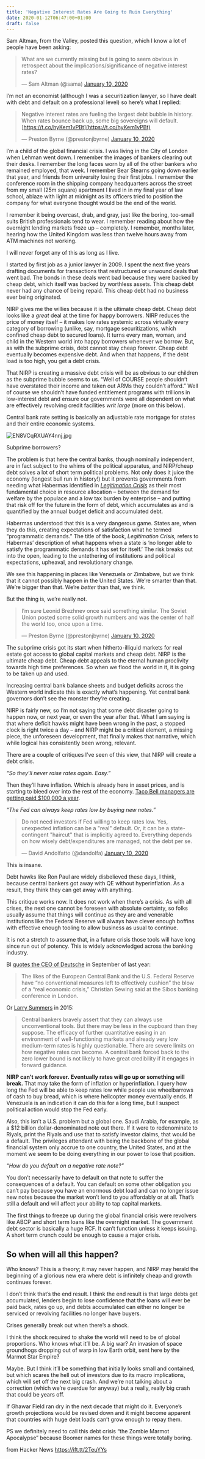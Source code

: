 ```yaml
---
title: 'Negative Interest Rates Are Going to Ruin Everything'
date: 2020-01-12T06:47:00+01:00
draft: false
---
```


Sam Altman, from the Valley, posted this question, which I know a lot of people have been asking:

> What are we currently missing but is going to seem obvious in retrospect about the implications/significance of negative interest rates?
> 
> — Sam Altman (@sama) [January 10, 2020](https://twitter.com/sama/status/1215450930293817345?ref_src=twsrc%5Etfw)

I’m not an economist (although I was a securitization lawyer, so I have dealt with debt and default on a professional level) so here’s what I replied:

> Negative interest rates are fueling the largest debt bubble in history. When rates bounce back up, some big sovereigns will default. [https://t.co/hyKem1vPBt](https://t.co/hyKem1vPBt)
> 
> — Preston Byrne (@prestonjbyrne) [January 10, 2020](https://twitter.com/prestonjbyrne/status/1215710536840765448?ref_src=twsrc%5Etfw)

I’m a child of the global financial crisis. I was living in the City of London when Lehman went down. I remember the images of bankers clearing out their desks. I remember the long faces worn by all of the other bankers who remained employed, that week. I remember Bear Stearns going down earlier that year, and friends from university losing their first jobs. I remember the conference room in the shipping company headquarters across the street from my small (25m square) apartment I lived in in my final year of law school, ablaze with light at midnight as its officers tried to position the company for what everyone thought would be the end of the world.

I remember it being overcast, drab, and gray, just like the boring, too-small suits British professionals tend to wear. I remember reading about how the overnight lending markets froze up – completely. I remember, months later, hearing how the United Kingdom was less than twelve hours away from ATM machines not working.

I will never forget any of this as long as I live.

I started by first job as a junior lawyer in 2009. I spent the next five years drafting documents for transactions that restructured or unwound deals that went bad. The bonds in these deals went bad because they were backed by cheap debt, which itself was backed by worthless assets. This cheap debt never had any chance of being repaid. This cheap debt had no business ever being originated.

NIRP gives me the willies because it is the ultimate cheap debt. Cheap debt looks like a _great_ deal at the time for happy borrowers. NIRP reduces the price of money itself – it makes low rates systemic across virtually every category of borrowing (unlike, say, mortgage securitizations, which confined cheap debt to secured loans). It turns every man, woman, and child in the Western world into happy borrowers whenever we borrow. But, as with the subprime crisis, debt cannot stay cheap forever. Cheap debt eventually becomes expensive debt. And when that happens, if the debt load is too high, you get a debt crisis.

That NIRP is creating a massive debt crisis will be as obvious to our children as the subprime bubble seems to us. “Well of COURSE people shouldn’t have overstated their income and taken out ARMs they couldn’t afford.” Well of course we shouldn’t have funded entitlement programs with trillions in low-interest debt and ensure our governments were all dependent on what are effectively revolving credit facilities _writ large_ (more on this below).

Central bank rate setting is basically an adjustable rate mortgage for states and their entire economic systems.

![EN8VCqRXUAY4nnj.jpg](https://prestonbyrne.files.wordpress.com/2020/01/en8vcqrxuay4nnj.jpg?w=739)

Subprime borrowers?

The problem is that here the central banks, though nominally independent, are in fact subject to the whims of the political apparatus, and NIRP/cheap debt solves a lot of short term political problems. Not only does it juice the economy (longest bull run in history!) but it prevents governments from needing what Habermas identified in _[Legitimation Crisis](https://en.wikipedia.org/wiki/Legitimation_Crisis_(book))_ as their most fundamental choice in resource allocation – between the demand for welfare by the populace and a low tax burden by enterprise – and putting that risk off for the future in the form of debt, which accumulates as and is quantified by the annual budget deficit and accumulated debt.

Habermas understood that this is a very dangerous game. States are, when they do this, creating expectations of satisfaction what he termed “programmatic demands.” The title of the book, _Legitimation Crisis,_ refers to Habermas’ description of what happens when a state is ‘no longer able to satisfy the programmatic demands it has set for itself.’ The risk breaks out into the open, leading to the untethering of institutions and political expectations, upheaval, and revolutionary change.

We see this happening in places like Venezuela or Zimbabwe, but we think that it cannot possibly happen in the United States. We’re smarter than that. We’re bigger than that. We’re _better_ than that, we think.

But the thing is, we’re really not.

> I’m sure Leonid Brezhnev once said something similar. The Soviet Union posted some solid growth numbers and was the center of half the world too, once upon a time.
> 
> — Preston Byrne (@prestonjbyrne) [January 10, 2020](https://twitter.com/prestonjbyrne/status/1215731648387567616?ref_src=twsrc%5Etfw)

The subprime crisis got its start when hitherto-illiquid markets for real estate got access to global capital markets and cheap debt. NIRP is the ultimate cheap debt. Cheap debt appeals to the eternal human proclivity towards high time preferences. So when we flood the world in it, it is going to be taken up and used.

Increasing central bank balance sheets and budget deficits across the Western world indicate this is exactly what’s happening. Yet central bank governors don’t see the monster they’re creating.

NIRP is fairly new, so I’m not saying that some debt disaster going to happen now, or next year, or even the year after that. What I am saying is that where deficit hawks might have been wrong in the past, a stopped clock is right twice a day – and NIRP might be a critical element, a missing piece, the unforeseen development, that finally makes that narrative, which while logical has consistently been wrong, relevant.

There are a couple of critiques I’ve seen of this view, that NIRP will create a debt crisis.

_“So they’ll never raise rates again. Easy.”_

Then they’ll have inflation. Which is already here in asset prices, and is starting to bleed over into the rest of the economy. [Taco Bell managers are getting paid $100,000 a year](https://www.businessinsider.com/taco-bell-testing-100000-manager-salary-paid-sick-leave-2020-1).

_“The Fed can always keep rates low by buying new notes.”_

> Do not need investors if Fed willing to keep rates low. Yes, unexpected inflation can be a "real" default. Or, it can be a state-contingent "haircut" that is implicitly agreed to. Everything depends on how wisely debt/expenditures are managed, not the debt per se.
> 
> — David Andolfatto (@dandolfa) [January 10, 2020](https://twitter.com/dandolfa/status/1215726998083055621?ref_src=twsrc%5Etfw)

This is insane.

Debt hawks like Ron Paul are widely disbelieved these days, I think, because central bankers got away with QE without hyperinflation. As a result, they think they can get away with anything.

This critique works now. It does not work when there’s a crisis. As with all crises, the next one cannot be foreseen with absolute certainty, so folks usually assume that things will continue as they are and venerable institutions like the Federal Reserve will always have clever enough boffins with effective enough tooling to allow business as usual to continue.

It is not a stretch to assume that, in a future crisis those tools will have long since run out of potency. This is widely acknowledged across the banking industry.

BI [quotes the CEO of Deutsche](https://www.cnbc.com/2019/09/25/deutsche-bank-ceo-central-banks-have-no-tools-left-to-cushion-crisis.html) in September of last year:

> The likes of the European Central Bank and the U.S. Federal Reserve have “no conventional measures left to effectively cushion” the blow of a “real economic crisis,” Christian Sewing said at the Sibos banking conference in London.

Or [Larry Summers](https://www.ft.com/content/755a7cf6-9c34-11e5-b45d-4812f209f861) in 2015:

> Central bankers bravely assert that they can always use unconventional tools. But there may be less in the cupboard than they suppose. The efficacy of further quantitative easing in an environment of well-functioning markets and already very low medium-term rates is highly questionable. There are severe limits on how negative rates can become. A central bank forced back to the zero lower bound is not likely to have great credibility if it engages in forward guidance.

**NIRP can’t work forever.** **Eventually rates will go up or something will break.** That may take the form of inflation or hyperinflation. I query how long the Fed will be able to keep rates low while people use wheelbarrows of cash to buy bread, which is where helicopter money eventually ends. If Venezuela is an indication it can do this for a long time, but I suspect political action would stop the Fed early.

Also, this isn’t a U.S. problem but a global one. Saudi Arabia, for example, as a $12 billion dollar-denominated note out there. If it were to redenominate to Riyals, print the Riyals and use that to satisfy investor claims, that would be a default. The privileges attendant with being the backbone of the global financial system only accrue to one country, the United States, and at the moment we seem to be doing everything in our power to lose that position.

_“How do you default on a negative rate note?”_

You don’t necessarily have to default on that note to suffer the consequences of a default. You can default on some other obligation you can’t pay because you have an enormous debt load and can no longer issue new notes because the market won’t lend to you affordably or at all. That’s still a default and will affect your ability to tap capital markets.

The first things to freeze up during the global financial crisis were revolvers like ABCP and short term loans like the overnight market. The government debt sector is basically a huge RCF. It can’t function unless it keeps issuing. A short term crunch could be enough to cause a major crisis.

So when will all this happen?
-----------------------------

Who knows? This is a theory; it may never happen, and NIRP may herald the beginning of a glorious new era where debt is infinitely cheap and growth continues forever.

I don’t think that’s the end result. I think the end result is that large debts get accumulated, lenders begin to lose confidence that the loans will ever be paid back, rates go up, and debts accumulated can either no longer be serviced or revolving facilities no longer have buyers.

Crises generally break out when there’s a shock.

I think the shock required to shake the world will need to be of global proportions. Who knows what it’ll be. A big war? An invasion of space groundhogs dropping out of warp in low Earth orbit, sent here by the Marmot Star Empire?

Maybe. But I think it’ll be something that initially looks small and contained, but which scares the hell out of investors due to its macro implications, which will set off the next big crash. And we’re not talking about a correction (which we’re overdue for anyway) but a really, really big crash that could be years off.

If Ghawar Field ran dry in the next decade that might do it. Everyone’s growth projections would be revised down and it might become apparent that countries with huge debt loads can’t grow enough to repay them.

PS we definitely need to call this debt crisis “the Zombie Marmot Apocalypse” because Boomer names for these things were totally boring.

  
  
from Hacker News https://ift.tt/2TeuYYs